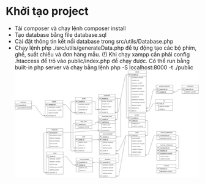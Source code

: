 # Khởi tạo project
- Tải composer và chạy lệnh composer install
- Tạo database bằng file database.sql
- Cài đặt thông tin kết nối database trong src/utils/Database.php
- Chạy lệnh php ./src/utils/generateData.php để tự động tạo các bộ phim, ghế, suất chiếu và đơn hàng mẫu.
(!) Khi chạy xampp cần phải config .htaccess để trỏ vào public/index.php để chạy được. Có thể run bằng built-in php server và chạy bằng lệnh php -S localhost:8000 -t ./public
![Database](movie_booking.png)

